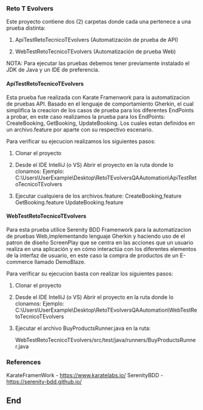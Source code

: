### Reto T Evolvers

Este proyecto contiene dos (2) carpetas donde cada una pertenece a una prueba distinta:
1. ApiTestRetoTecnicoTEvolvers (Automatización de prueba de API)

2. WebTestRetoTecnicoTEvolvers (Automatización de prueba Web)

NOTA: Para ejecutar las pruebas debemos tener previamente instalado el JDK de Java y un IDE de preferencia.

#### ApiTestRetoTecnicoTEvolvers

Esta prueba fue realizada con Karate Framenwork para la automatizacion de pruebas API. Basado en el lenguaje de comportamiento Gherkin, el cual simplifica la creacion de los casos de prueba para los diferentes EndPoints a probar, en este caso realizamos la prueba para los EndPoints: CreateBooking, GetBooking, UpdateBooking. Los cuales estan definidos en un archivo.feature por aparte con su respectivo escenario.

Para verificar su ejecucion realizamos los siguientes pasos:
1. Clonar el proyecto
2.  Desde el IDE IntelliJ (o VS) Abrir el proyecto en la ruta donde lo clonamos:
Ejemplo: C:\Users\UserExample\Desktop\RetoTEvolversQAAutomation\ApiTestRetoTecnicoTEvolvers

3. Ejecutar cualquiera de los archivos.feature: 
		CreateBooking,feature
		GetBooking.feature
		UpdateBooking.feature


#### WebTestRetoTecnicoTEvolvers

Para esta prueba utilice Serenity BDD Framenwork para la automatizacion de pruebas Web,implementando lenguaje Gherkin y haciendo uso de el patron de diseño ScreenPlay que se centra en las acciones que un usuario realiza en una aplicación y en cómo interactúa con los diferentes elementos de la interfaz de usuario, en este caso la compra de productos de un E-commerce llamado DemoBlaze.

Para verificar su ejecucion basta con  realizar los siguientes pasos:

1. Clonar el proyecto
2.  Desde el IDE IntelliJ (o VS) Abrir el proyecto en la ruta donde lo clonamos:
Ejemplo: C:\Users\UserExample\Desktop\RetoTEvolversQAAutomation\WebTestRetoTecnicoTEvolvers

3. Ejecutar el archivo BuyProductsRunner.java en la ruta:

     WebTestRetoTecnicoTEvolvers/src/test/java/runners/BuyProductsRunner.java

### References

KarateFramenWork - https://www.karatelabs.io/
SerenityBDD - https://serenity-bdd.github.io/ 

## End
